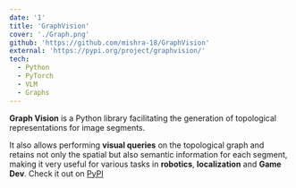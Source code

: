```yaml
---
date: '1'
title: 'GraphVision'
cover: './Graph.png'
github: 'https://github.com/mishra-18/GraphVision'
external: 'https://pypi.org/project/graphvision/'
tech:
  - Python
  - PyTorch
  - VLM
  - Graphs
---
```


**Graph Vision** is a Python library facilitating the generation of topological representations for image segments.

It also allows performing **visual queries** on the topological graph and retains not only the spatial but also semantic information for each segment, making it very useful for various tasks in **robotics**, **localization** and **Game Dev**. Check it out on [PyPI](https://pypi.org/project/graphvision/)